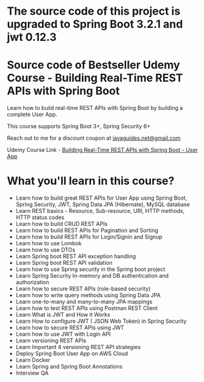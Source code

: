 # The source code of this project is upgraded to Spring Boot 3.2.1 and jwt 0.12.3

# Source code of Bestseller Udemy Course - Building Real-Time REST APIs with Spring Boot
Learn how to build real-time REST APIs with Spring Boot by building a complete User App.

This course supports Spring Boot 3+, Spring Security 6+

Reach out to me for a discount coupon at javaguides.net@gmail.com

Udemy Course Link - [Building Real-Time REST APIs with Spring Boot - User App](https://www.udemy.com/course/building-real-time-rest-apis-with-spring-boot/?referralCode=6312172DF8B8C2C11F5E)

# What you'll learn in this course?
- Learn how to build great REST APIs for User App using Spring Boot, Spring Security, JWT, Spring Data JPA (Hibernate), MySQL database
- Learn REST basics - Resource, Sub-resource, URI, HTTP methods, HTTP status codes
- Learn how to build CRUD REST APIs
- Learn how to build REST APIs for Pagination and Sorting
- Learn how to build REST APIs for Login/Signin and Signup
- Learn how to use Lombok
- Learn how to use DTOs
- Learn Spring boot REST API exception handling 
- Learn Spring boot REST API validation
- Learn how to use Spring security in the Spring boot project
- Learn Spring Security In-memory and DB authentication and authorization
- Learn how to secure REST APIs (role-based security)
- Learn how to write query methods using Spring Data JPA
- Learn one-to-many and many-to-many JPA mappings 
- Learn how to test REST APIs using Postman REST Client
- Learn What is JWT and How it Works
- Learn How to configure JWT ( JSON Web Token) in Spring Security
- Learn how to secure REST APIs using JWT
- Learn how to use JWT with Login API
- Learn versioning REST APIs
- Learn Important 4 versioning REST API strategies
- Deploy Spring Boot User App on AWS Cloud
- Learn Docker
- Learn Spring and Spring Boot Annotations
- Interview QA
